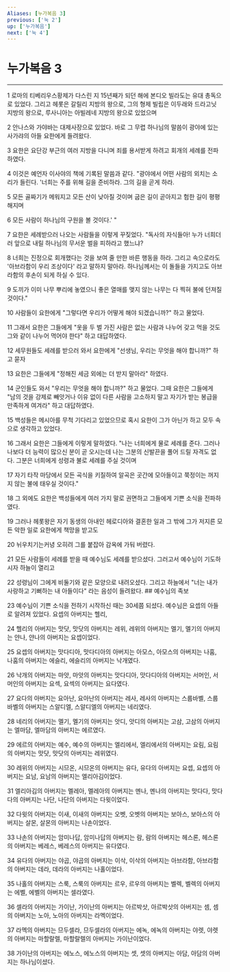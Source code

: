 ```yaml
---
Aliases: [누가복음 3]
previous: ['눅 2']
up: ['누가복음']
next: ['눅 4']
---
```

# 누가복음 3

***


1 로마의 티베리우스황제가 다스린 지 15년째가 되던 해에 본디오 빌라도는 유대 총독으로 있었다. 그리고 헤롯은 갈릴리 지방의 왕으로, 그의 형제 빌립은 이두래와 드라고닛 지방의 왕으로, 루사니아는 아빌레네 지방의 왕으로 있었으며 

2 안나스와 가야바는 대제사장으로 있었다. 바로 그 무렵 하나님의 말씀이 광야에 있는 사가랴의 아들 요한에게 들려왔다. 

3 요한은 요단강 부근의 여러 지방을 다니며 죄를 용서받게 하려고 회개의 세례를 전파하였다. 

4 이것은 예언자 이사야의 책에 기록된 말씀과 같다. "광야에서 어떤 사람의 외치는 소리가 들린다. '너희는 주를 위해 길을 준비하라. 그의 길을 곧게 하라. 

5 모든 골짜기가 메워지고 모든 산이 낮아질 것이며 굽은 길이 곧아지고 험한 길이 평평해지며 

6 모든 사람이 하나님의 구원을 볼 것이다.' " 

7 요한은 세례받으러 나오는 사람들을 이렇게 꾸짖었다. "독사의 자식들아! 누가 너희더러 앞으로 내릴 하나님의 무서운 벌을 피하라고 했느냐? 

8 너희는 진정으로 회개했다는 것을 보여 줄 만한 바른 행동을 하라. 그리고 속으로라도 '아브라함이 우리 조상이다' 라고 말하지 말아라. 하나님께서는 이 돌들을 가지고도 아브라함의 후손이 되게 하실 수 있다. 

9 도끼가 이미 나무 뿌리에 놓였으니 좋은 열매를 맺지 않는 나무는 다 찍혀 불에 던져질 것이다." 

10 사람들이 요한에게 "그렇다면 우리가 어떻게 해야 되겠습니까?" 하고 물었다. 

11 그래서 요한은 그들에게 "옷을 두 벌 가진 사람은 없는 사람과 나누어 갖고 먹을 것도 그와 같이 나누어 먹어야 한다" 하고 대답하였다. 

12 세무원들도 세례를 받으러 와서 요한에게 "선생님, 우리는 무엇을 해야 합니까?" 하고 묻자 

13 요한은 그들에게 "정해진 세금 외에는 더 받지 말아라" 하였다. 

14 군인들도 와서 "우리는 무엇을 해야 합니까?" 하고 물었다. 그때 요한은 그들에게 "남의 것을 강제로 빼앗거나 이유 없이 다른 사람을 고소하지 말고 자기가 받는 봉급을 만족하게 여겨라" 하고 대답하였다. 

15 백성들은 메시아를 무척 기다리고 있었으므로 혹시 요한이 그가 아닌가 하고 모두 속으로 생각하고 있었다. 

16 그래서 요한은 그들에게 이렇게 말하였다. "나는 너희에게 물로 세례를 준다. 그러나 나보다 더 능력이 많으신 분이 곧 오시는데 나는 그분의 신발끈을 풀어 드릴 자격도 없다. 그분은 너희에게 성령과 불로 세례를 주실 것이며 

17 자기 타작 마당에서 모든 곡식을 키질하여 알곡은 곳간에 모아들이고 쭉정이는 꺼지지 않는 불에 태우실 것이다." 

18 그 외에도 요한은 백성들에게 여러 가지 말로 권면하고 그들에게 기쁜 소식을 전파하였다. 

19 그러나 헤롯왕은 자기 동생의 아내인 헤로디아와 결혼한 일과 그 밖에 그가 저지른 모든 악한 일로 요한에게 책망을 받고도 

20 뉘우치기는커녕 오히려 그를 붙잡아 감옥에 가둬 버렸다. 

21 모든 사람들이 세례를 받을 때 예수님도 세례를 받으셨다. 그러고서 예수님이 기도하시자 하늘이 열리고 

22 성령님이 그에게 비둘기와 같은 모양으로 내려오셨다. 그리고 하늘에서 "너는 내가 사랑하고 기뻐하는 내 아들이다" 라는 음성이 들려왔다. ## 예수님의 족보 

23 예수님이 기쁜 소식을 전하기 시작하신 때는 30세쯤 되셨다. 예수님은 요셉의 아들로 알려져 있었다. 요셉의 아버지는 헬리, 

24 헬리의 아버지는 맛닷, 맛닷의 아버지는 레위, 레위의 아버지는 멜기, 멜기의 아버지는 얀나, 얀나의 아버지는 요셉이었다. 

25 요셉의 아버지는 맛다디아, 맛다디아의 아버지는 아모스, 아모스의 아버지는 나훔, 나훔의 아버지는 에슬리, 에슬리의 아버지는 낙개였다. 

26 낙개의 아버지는 마앗, 마앗의 아버지는 맛다디아, 맛다디아의 아버지는 서머인, 서머인의 아버지는 요섹, 요섹의 아버지는 요다였다. 

27 요다의 아버지는 요아난, 요아난의 아버지는 레사, 레사의 아버지는 스룹바벨, 스룹바벨의 아버지는 스알디엘, 스알디엘의 아버지는 네리였다. 

28 네리의 아버지는 멜기, 멜기의 아버지는 앗디, 앗디의 아버지는 고삼, 고삼의 아버지는 엘마담, 엘마담의 아버지는 에르였다. 

29 에르의 아버지는 예수, 예수의 아버지는 엘리에서, 엘리에서의 아버지는 요림, 요림의 아버지는 맛닷, 맛닷의 아버지는 레위였다. 

30 레위의 아버지는 시므온, 시므온의 아버지는 유다, 유다의 아버지는 요셉, 요셉의 아버지는 요남, 요남의 아버지는 엘리아김이었다. 

31 엘리아김의 아버지는 멜레아, 멜레아의 아버지는 멘나, 멘나의 아버지는 맛다다, 맛다다의 아버지는 나단, 나단의 아버지는 다윗이었다. 

32 다윗의 아버지는 이새, 이새의 아버지는 오벳, 오벳의 아버지는 보아스, 보아스의 아버지는 살몬, 살몬의 아버지는 나손이었다. 

33 나손의 아버지는 암미나답, 암미나답의 아버지는 람, 람의 아버지는 헤스론, 헤스론의 아버지는 베레스, 베레스의 아버지는 유다였다. 

34 유다의 아버지는 야곱, 야곱의 아버지는 이삭, 이삭의 아버지는 아브라함, 아브라함의 아버지는 데라, 데라의 아버지는 나홀이었다. 

35 나홀의 아버지는 스룩, 스룩의 아버지는 르우, 르우의 아버지는 벨렉, 벨렉의 아버지는 에벨, 에벨의 아버지는 셀라였다. 

36 셀라의 아버지는 가이난, 가이난의 아버지는 아르박삿, 아르박삿의 아버지는 셈, 셈의 아버지는 노아, 노아의 아버지는 라멕이었다. 

37 라멕의 아버지는 므두셀라, 므두셀라의 아버지는 에녹, 에녹의 아버지는 야렛, 야렛의 아버지는 마할랄렐, 마할랄렐의 아버지는 가이난이었다. 

38 가이난의 아버지는 에노스, 에노스의 아버지는 셋, 셋의 아버지는 아담, 아담의 아버지는 하나님이셨다.
